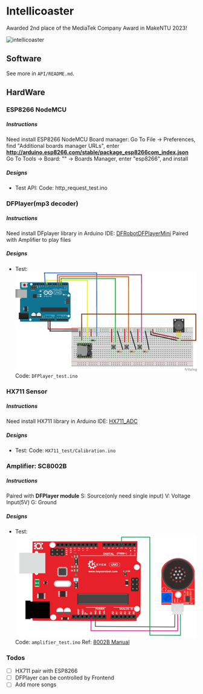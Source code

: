 # Intellicoaster

Awarded 2nd place of the MediaTek Company Award in MakeNTU 2023!

![intellicoaster](https://github.com/user-attachments/assets/cdfd7020-d325-49e6-9cf1-3e42dcc83e73)

## Software

See more in `API/README.md`.

## HardWare

### ESP8266 NodeMCU

##### Instructions

Need install ESP8266 NodeMCU Board manager:
Go To File -> Preferences, find "Additional boards manager URLs", enter **http://arduino.esp8266.com/stable/package_esp8266com_index.json**
Go To Tools -> Board: "" -> Boards Manager, enter "esp8266", and install

##### Designs

-   Test API:
    Code: http_request_test.ino

### DFPlayer(mp3 decoder)

##### Instructions

Need install DFplayer library in Arduino IDE: [DFRobotDFPlayerMini](https://github.com/DFRobot/DFRobotDFPlayerMini)
Paired with Amplifier to play files

##### Designs

-   Test:
    ![](./images/dfplayer%20%2B%20amplifier_bb.jpg)
    Code: `DFPlayer_test.ino`

### HX711 Sensor

##### Instructions

Need install HX711 library in Arduino IDE: [HX711_ADC](https://github.com/olkal/HX711_ADC)

##### Designs

-   Test:
    Code: `HX711_test/Calibration.ino`

### Amplifier: SC8002B

##### Instructions

Paired with **DFPlayer module**
S: Source(only need single input)
V: Voltage Input(5V)
G: Ground

##### Designs

-   Test:
    ![](images/SC8002B_test.png)
    Code: `amplifier_test.ino`
    Ref: [8002B Manual](https://usermanual.wiki/m/522e711f739865b07e7657ed286be8a3922e3662aadf33fa6edea18b42717bd4.pdf)

### Todos

-   [ ] HX711 pair with ESP8266
-   [ ] DFPlayer can be controlled by Frontend
-   [ ] Add more songs

